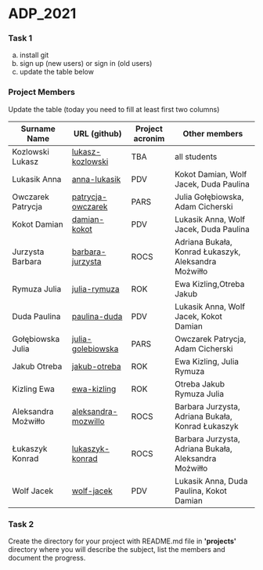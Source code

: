 # ADP_2021
### Task 1
<ol type="a">
  <li>install git</li>
  <li>sign up (new users) or sign in (old users)</li>
  <li>update the table below</li>
</ol>

### Project Members
Update the table (today you need to fill at least first two columns)

| Surname Name | URL (github) | Project acronim | Other members |
| --- | --- | --- | --- |
| Kozlowski Lukasz | [lukasz-kozlowski](https://github.com/lukasz-kozlowski) | TBA | all students |
| Lukasik Anna | [anna-lukasik](https://github.com/Aniczk) | PDV | Kokot Damian, Wolf Jacek, Duda Paulina|
| Owczarek Patrycja | [patrycja-owczarek](https://github.com/OwczarekP) | PARS | Julia Gołębiowska, Adam Cicherski |
| Kokot Damian | [damian-kokot](https://github.com/damkotdo) | PDV  | Lukasik Anna, Wolf Jacek, Duda Paulina |
| Jurzysta Barbara | [barbara-jurzysta](https://github.com/barbarajurzysta) | ROCS | Adriana Bukała, Konrad Łukaszyk, Aleksandra Możwiłło |
| Rymuza Julia | [julia-rymuza](https://github.com/Julia820) | ROK | Ewa Kizling,Otreba Jakub |
| Duda Paulina | [paulina-duda](https://github.com/pd410668) | PDV | Lukasik Anna, Wolf Jacek, Kokot Damian |
| Gołębiowska Julia | [julia-golebiowska](https://github.com/JuliaGol) | PARS | Owczarek Patrycja, Adam Cicherski |
| Jakub Otreba | [jakub-otreba](https://github.com/jakubotreba) | ROK | Ewa Kizling, Julia Rymuza |
| Kizling Ewa | [ewa-kizling](https://github.com/EwaKiz) | ROK | Otreba Jakub Rymuza Julia |
| Aleksandra Możwiłło | [aleksandra-mozwillo](https://github.com/mozewillo) | ROCS | Barbara Jurzysta, Adriana Bukała, Konrad Łukaszyk |
| Łukaszyk Konrad | [lukaszyk-konrad](https://github.com/kjlukaszyk) | ROCS | Barbara Jurzysta, Adriana Bukała, Aleksandra Możwiłło |
| Wolf Jacek | [wolf-jacek](https://github.com/jack-w2) | PDV | Lukasik Anna, Duda Paulina, Kokot Damian |


### Task 2
Create the directory for your project with README.md file in <b>'projects'</b> directory where you will describe the subject, 
list the members and document the progress.
